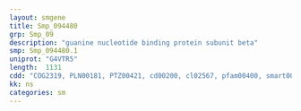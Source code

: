 ```yaml
---
layout: smgene
title: Smp_094480
grp: Smp_09
description: "guanine nucleotide binding protein subunit beta"
smp: Smp_094480.1
uniprot: "G4VTR5"
length:  1131
cdd: "COG2319, PLN00181, PTZ00421, cd00200, cl02567, pfam00400, smart00320"
kk: ns
categories: sm
---
```

